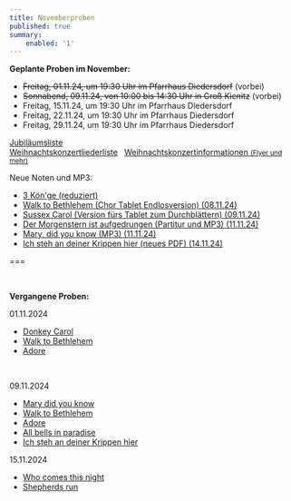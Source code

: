 ```yaml
---
title: Novemberproben
published: true
summary:
    enabled: '1'
---
```


**Geplante Proben im November:**

* ~~Freitag, 01.11.24, um 19:30 Uhr im Pfarrhaus Diedersdorf~~ (vorbei)
* ~~Sonnabend, 09.11.24, von 10:00 bis 14:30 Uhr in Groß Kienitz~~ (vorbei)
* Freitag, 15.11.24, um 19:30 Uhr im Pfarrhaus Diedersdorf
* Freitag, 22.11.24, um 19:30 Uhr im Pfarrhaus Diedersdorf
* Freitag, 29.11.24, um 19:30 Uhr im Pfarrhaus Diedersdorf



[<i class="fa fa-hand-o-right"></i>Jubiläumsliste](/choerchen-intern/choerchennoten/tag:Jubiläumskonzert%202025/query:Jubiläumskonzert%202025)
</br>
[<i class="fa fa-hand-o-right"></i> Weihnachtskonzertliederliste](/choerchen-intern/choerchennoten/tag:Weihnachtskonzert%202025/query:Weihnachtskonzert%202025) &nbsp;
[<i class="fa fa-hand-o-right"></i> Weihnachtskonzertinformationen <small>(Flyer und mehr)</small>](/choerchen-intern/sonderseiten/weihnachtskonzert-2025)

Neue Noten und MP3:</br>
* [<i class="fa fa-hand-o-right"></i> 3 Kön'ge (reduziert) ](/choerchen-intern/choerchennoten/drei-koenige-wandern#pdf)
* [<i class="fa fa-hand-o-right"></i> Walk to Bethlehem (Chor Tablet Endlosversion) (08.11.24) ](/choerchen-intern/choerchennoten/walk-to-bethlehem#pdf)
* [<i class="fa fa-hand-o-right"></i> Sussex Carol (Version fürs Tablet zum Durchblättern) (09.11.24) ](/choerchen-intern/choerchennoten/sussex-carol#pdf)
* [<i class="fa fa-hand-o-right"></i> Der Morgenstern ist aufgedrungen (Partitur und MP3) (11.11.24) ](/choerchen-intern/choerchennoten/der-morgenstern-ist-aufgedrungen)
* [<i class="fa fa-hand-o-right"></i> Mary, did you know (MP3) (11.11.24) ](/choerchen-intern/choerchennoten/mary_did_you_know)
* [<i class="fa fa-hand-o-right"></i> Ich steh an deiner Krippen hier (neues PDF) (14.11.24) ](/choerchen-intern/choerchennoten/ich-steh-an-deiner-krippen-hier#pdf)




===

&nbsp;

**Vergangene Proben:**

01.11.2024

*  [<i class="fa fa-hand-o-right"></i> Donkey Carol](/choerchen-intern/choerchennoten/donkey-carol)
*  [<i class="fa fa-hand-o-right"></i> Walk to Bethlehem](/choerchen-intern/choerchennoten/walk-to-bethlehem)
*  [<i class="fa fa-hand-o-right"></i> Adore](/choerchen-intern/choerchennoten/adore)

&nbsp;

09.11.2024

*  [<i class="fa fa-hand-o-right"></i> Mary did you know](/choerchen-intern/choerchennoten/mary_did_you_know)
*  [<i class="fa fa-hand-o-right"></i> Walk to Bethlehem](/choerchen-intern/choerchennoten/walk-to-bethlehem)
*  [<i class="fa fa-hand-o-right"></i> Adore](/choerchen-intern/choerchennoten/adore)
*  [<i class="fa fa-hand-o-right"></i> All bells in paradise](/choerchen-intern/choerchennoten/all-bells-in-paradies)
*  [<i class="fa fa-hand-o-right"></i> Ich steh an deiner Krippen hier](/choerchen-intern/choerchennoten/ich-steh-an-deiner-krippen-hier)



15.11.2024

*  [<i class="fa fa-hand-o-right"></i> Who comes this night](/choerchen-intern/choerchennoten/who-comes-this-night)
*  [<i class="fa fa-hand-o-right"></i> Shepherds run](/choerchen-intern/choerchennoten/shepherds-run)